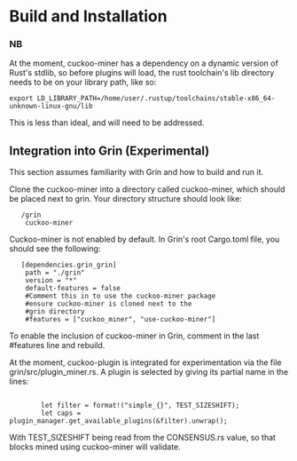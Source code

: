 # Build and Installation

### NB


At the moment, cuckoo-miner has a dependency on a dynamic version
of Rust's stdlib, so before plugins will load, the rust toolchain's lib directory needs to be on your library path, like so:

```
export LD_LIBRARY_PATH=/home/user/.rustup/toolchains/stable-x86_64-unknown-linux-gnu/lib
```

This is less than ideal, and will need to be addressed.

## Integration into Grin (Experimental)

This section assumes familiarity with Grin and how to build and run it.

Clone the cuckoo-miner into a directory called cuckoo-miner, which should be placed next to grin. Your directory
structure should look like:

```
   /grin
    cuckoo-miner
```

Cuckoo-miner is not enabled by default. In Grin's root Cargo.toml file, you should see the following:

```
   [dependencies.grin_grin]
    path = "./grin"
    version = "*"
    default-features = false
    #Comment this in to use the cuckoo-miner package
    #ensure cuckoo-miner is cloned next to the 
    #grin directory
    #features = ["cuckoo_miner", "use-cuckoo-miner"]
```

To enable the inclusion of cuckoo-miner in Grin, comment in the last #features line and rebuild.

At the moment, cuckoo-plugin is integrated for experimentation via the file grin/src/plugin_miner.rs. A plugin is selected by giving
its partial name in the lines:

```

		let filter = format!("simple_{}", TEST_SIZESHIFT);
    	let caps = plugin_manager.get_available_plugins(&filter).unwrap();
```

With TEST_SIZESHIFT being read from the CONSENSUS.rs value, so that blocks mined using cuckoo-miner will validate.
